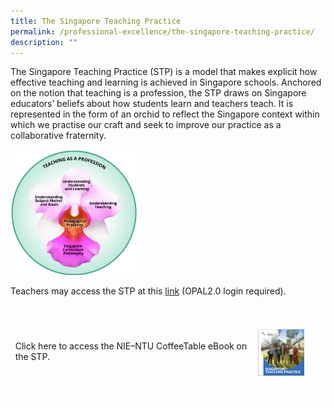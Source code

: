 ```yaml
---
title: The Singapore Teaching Practice
permalink: /professional-excellence/the-singapore-teaching-practice/
description: ""
---
```

The Singapore Teaching Practice (STP) is a model that makes explicit how effective teaching and learning is achieved in Singapore schools. Anchored on the notion that teaching is a profession,&nbsp;the STP draws on Singapore educators’ beliefs about how students learn and teachers teach. It is represented in the form of an orchid to reflect the Singapore context within which we practise our craft and seek to improve our practice as a collaborative fraternity.

<img src="/images/proex1.png" style="width:40%">

Teachers may access the STP at this&nbsp;[link](http://go.gov.sg/stp)&nbsp;(OPAL2.0 login required).

<br>

<table style="border: medium; border-collapse: collapse;"><colgroup><col width="400"><col width="100"></colgroup><tbody><tr style="height: 0pt;"><td style="border-width: 1pt; border-style: solid; border-color: rgb(255, 255, 255); vertical-align: top; padding: 5pt; overflow: hidden; overflow-wrap: break-word;"><br><p style="line-height: 1.2; margin-top: 0pt; margin-bottom: 0pt;" dir="ltr">Click <a style="text-decoration: none;" href="https://ebook.ntu.edu.sg/a_ntu_stp_book_2023.html"><span style="font-size: 12pt; font-family: Arial, sans-serif; color: rgb(17, 85, 204); background-color: transparent; font-weight: 400; font-style: normal; font-variant-ligatures: normal; font-variant-caps: normal; font-variant-alternates: normal; font-variant-numeric: normal; font-variant-east-asian: normal; font-variant-position: normal; text-decoration: underline; text-decoration-skip-ink: none; vertical-align: baseline; white-space: pre-wrap;"></span></a><a style="text-decoration: none;" href="https://ebook.ntu.edu.sg/a_ntu_stp_book_2023.html">here</a>
	to access the NIE–NTU CoffeeTable eBook on the STP. 	</p></td><td style="border-width: 1pt; border-style: solid; border-color: rgb(255, 255, 255); vertical-align: top; padding: 5pt; overflow: hidden; overflow-wrap: break-word;"><p style="line-height: 1.2; margin-top: 0pt; margin-bottom: 0pt;" dir="ltr"><span style="font-size: 12pt; font-family: Arial, sans-serif; color: rgb(0, 0, 0); background-color: transparent; font-weight: 400; font-style: normal; font-variant-ligatures: normal; font-variant-caps: normal; font-variant-alternates: normal; font-variant-numeric: normal; font-variant-east-asian: normal; font-variant-position: normal; text-decoration: none; vertical-align: baseline; white-space: pre-wrap;"><span style="border: medium; display: inline-block; overflow: hidden; width: 100px; height: 100px;"><img style="margin-left: 0px; margin-top: 0px;" height="74" width="74" src="/images/nie-ntu%20coffeetable%20ebook.png"></span></span></p></td></tr></tbody></table>
